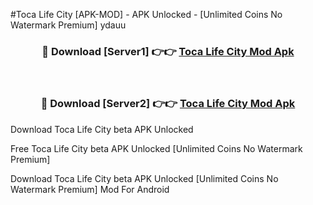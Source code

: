 #Toca Life City [APK-MOD] - APK Unlocked - [Unlimited Coins No Watermark Premium] ydauu



<div align="center">

<h3>🔴 Download [Server1] 👉👉 <a href="https://momento.my/?title=Toca_Life_City">Toca Life City Mod Apk</a></h3><br>

<h3>🔴 Download [Server2] 👉👉 <a href="https://momento.my/?title=Toca_Life_City">Toca Life City Mod Apk</a></h3>
</div>



Download Toca Life City beta APK Unlocked

Free Toca Life City beta APK Unlocked [Unlimited Coins No Watermark Premium]

Download Toca Life City beta APK Unlocked [Unlimited Coins No Watermark Premium] Mod For Android
